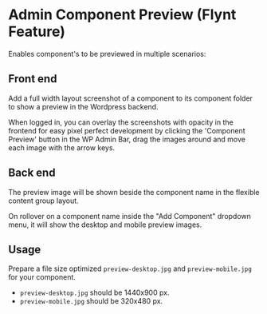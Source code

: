 # Admin Component Preview (Flynt Feature)

Enables component's to be previewed in multiple scenarios:

## Front end

Add a full width layout screenshot of a component to its component folder to show a preview in the Wordpress backend.

When logged in, you can overlay the screenshots with opacity in the frontend for easy pixel perfect development by clicking the 'Component Preview' button in the WP Admin Bar, drag the images around and move each image with the arrow keys.

## Back end

The preview image will be shown beside the component name in the flexible content group layout.

On rollover on a component name inside the "Add Component" dropdown menu, it will show the desktop and mobile preview images.

## Usage

 Prepare a file size optimized  `preview-desktop.jpg` and `preview-mobile.jpg` for your component.

- `preview-desktop.jpg` should be 1440x900 px.
- `preview-mobile.jpg` should be 320x480 px.

